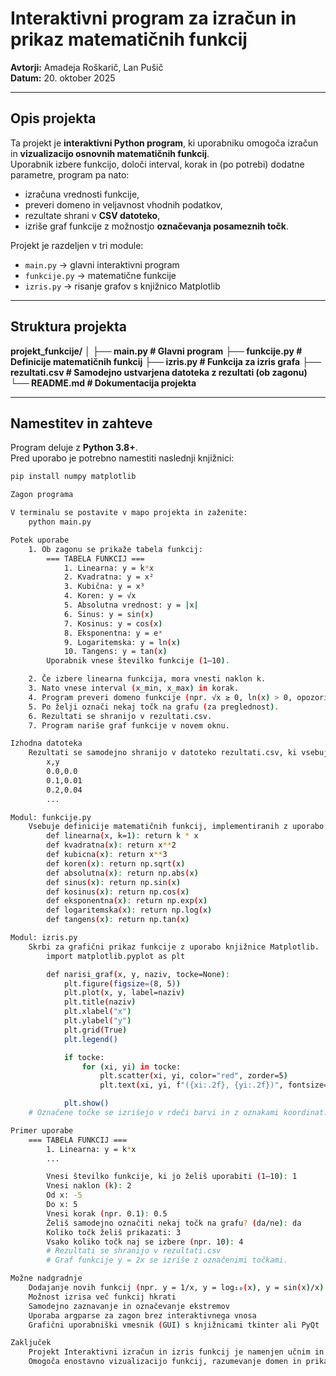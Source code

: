 # Interaktivni program za izračun in prikaz matematičnih funkcij

**Avtorji:** Amadeja Roškarič, Lan Pušič  
**Datum:** 20. oktober 2025  

---

## Opis projekta

Ta projekt je **interaktivni Python program**, ki uporabniku omogoča izračun in **vizualizacijo osnovnih matematičnih funkcij**.  
Uporabnik izbere funkcijo, določi interval, korak in (po potrebi) dodatne parametre, program pa nato:

- izračuna vrednosti funkcije,
- preveri domeno in veljavnost vhodnih podatkov,
- rezultate shrani v **CSV datoteko**,
- izriše graf funkcije z možnostjo **označevanja posameznih točk**.

Projekt je razdeljen v tri module:  
- `main.py` → glavni interaktivni program  
- `funkcije.py` → matematične funkcije  
- `izris.py` → risanje grafov s knjižnico Matplotlib  

---

## Struktura projekta

**projekt_funkcije/**
**│**
**├── main.py # Glavni program**
**├── funkcije.py # Definicije matematičnih funkcij**
**├── izris.py # Funkcija za izris grafa**
**├── rezultati.csv # Samodejno ustvarjena datoteka z rezultati (ob zagonu)**
**└── README.md # Dokumentacija projekta**

---

## Namestitev in zahteve

Program deluje z **Python 3.8+**.  
Pred uporabo je potrebno namestiti naslednji knjižnici:

```bash
pip install numpy matplotlib

Zagon programa

V terminalu se postavite v mapo projekta in zaženite:
    python main.py

Potek uporabe
    1. Ob zagonu se prikaže tabela funkcij:
        === TABELA FUNKCIJ ===
            1. Linearna: y = k*x
            2. Kvadratna: y = x²
            3. Kubična: y = x³
            4. Koren: y = √x
            5. Absolutna vrednost: y = |x|
            6. Sinus: y = sin(x)
            7. Kosinus: y = cos(x)
            8. Eksponentna: y = eˣ
            9. Logaritemska: y = ln(x)
            10. Tangens: y = tan(x)
        Uporabnik vnese številko funkcije (1–10).

    2. Če izbere linearna funkcija, mora vnesti naklon k.
    3. Nato vnese interval (x_min, x_max) in korak.
    4. Program preveri domeno funkcije (npr. √x ≥ 0, ln(x) > 0, opozori na asimptote pri tan(x)).
    5. Po želji označi nekaj točk na grafu (za preglednost).
    6. Rezultati se shranijo v rezultati.csv.
    7. Program nariše graf funkcije v novem oknu.

Izhodna datoteka
    Rezultati se samodejno shranijo v datoteko rezultati.csv, ki vsebuje dva stolpca:
        x,y
        0.0,0.0
        0.1,0.01
        0.2,0.04
        ...

Modul: funkcije.py
    Vsebuje definicije matematičnih funkcij, implementiranih z uporabo knjižnice NumPy:
        def linearna(x, k=1): return k * x
        def kvadratna(x): return x**2
        def kubicna(x): return x**3
        def koren(x): return np.sqrt(x)
        def absolutna(x): return np.abs(x)
        def sinus(x): return np.sin(x)
        def kosinus(x): return np.cos(x)
        def eksponentna(x): return np.exp(x)
        def logaritemska(x): return np.log(x)
        def tangens(x): return np.tan(x)

Modul: izris.py
    Skrbi za grafični prikaz funkcije z uporabo knjižnice Matplotlib.
        import matplotlib.pyplot as plt

        def narisi_graf(x, y, naziv, tocke=None):
            plt.figure(figsize=(8, 5))
            plt.plot(x, y, label=naziv)
            plt.title(naziv)
            plt.xlabel("x")
            plt.ylabel("y")
            plt.grid(True)
            plt.legend()

            if tocke:
                for (xi, yi) in tocke:
                    plt.scatter(xi, yi, color="red", zorder=5)
                    plt.text(xi, yi, f"({xi:.2f}, {yi:.2f})", fontsize=8, color="red", ha="left")

            plt.show()
    # Označene točke se izrišejo v rdeči barvi in z oznakami koordinat.

Primer uporabe
    === TABELA FUNKCIJ ===
        1. Linearna: y = k*x
        ...

        Vnesi številko funkcije, ki jo želiš uporabiti (1–10): 1
        Vnesi naklon (k): 2
        Od x: -5
        Do x: 5
        Vnesi korak (npr. 0.1): 0.5
        Želiš samodejno označiti nekaj točk na grafu? (da/ne): da
        Koliko točk želiš prikazati: 3
        Vsako koliko točk naj se izbere (npr. 10): 4
        # Rezultati se shranijo v rezultati.csv
        # Graf funkcije y = 2x se izriše z označenimi točkami.

Možne nadgradnje
    Dodajanje novih funkcij (npr. y = 1/x, y = log₁₀(x), y = sin(x)/x)
    Možnost izrisa več funkcij hkrati
    Samodejno zaznavanje in označevanje ekstremov
    Uporaba argparse za zagon brez interaktivnega vnosa
    Grafični uporabniški vmesnik (GUI) s knjižnicami tkinter ali PyQt

Zaključek
    Projekt Interaktivni izračun in izris funkcij je namenjen učnim in raziskovalnim namenom.
    Omogoča enostavno vizualizacijo funkcij, razumevanje domen in prikaz obnašanja različnih matematičnih modelov.